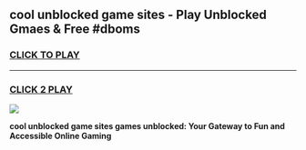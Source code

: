 
## cool unblocked game sites - Play Unblocked Gmaes & Free #dboms
<h3>
<a href="https://news.freeplayer.one?title=cool_unblocked_game_sites&ref=24F">CLICK TO PLAY</a></h3>
<hr>

<h3>
<a href="https://news.freeplayer.one?title=cool_unblocked_game_sites&ref=24F">CLICK 2 PLAY</a>
  
</h3>

<a href="https://news.freeplayer.one?title=cool_unblocked_game_sites&ref=24F/"><img src="https://clearcache.store/games.png"></a>


**cool unblocked game sites games unblocked: Your Gateway to Fun and Accessible Online Gaming**
